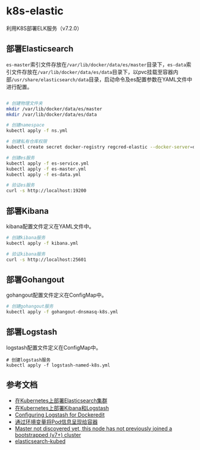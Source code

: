 # k8s-elastic
利用K8S部署ELK服务（v7.2.0）

## 部署Elasticsearch

`es-master`索引文件存放在`/var/lib/docker/data/es/master`目录下，`es-data`索引文件存放在`/var/lib/docker/data/es/data`目录下，以pvc挂载至容器内部`/usr/share/elasticsearch/data`目录，启动命令及es配置参数在YAML文件中进行配置。

```bash

# 创建物理文件夹
mkdir /var/lib/docker/data/es/master
mkdir /var/lib/docker/data/es/data

# 创建namespace
kubectl apply -f ns.yml

# 创建私有仓库权限
kubectl create secret docker-registry regcred-elastic --docker-server=dockerhub-pr.yeshj.com --docker-username=xxx --docker-password=xxx --docker-email=xxx -n ns-elastic

# 创建es服务
kubectl apply -f es-service.yml
kubectl apply -f es-master.yml
kubectl apply -f es-data.yml

# 验证es服务
curl -s http://localhost:19200
```

## 部署Kibana

kibana配置文件定义在YAML文件中。

```bash
# 创建kibana服务
kubectl apply -f kibana.yml

# 验证kibana服务
curl -s http://localhost:25601
```

## 部署Gohangout

gohangout配置文件定义在ConfigMap中。

```bash
# 创建gohangout服务
kubectl apply -f gohangout-dnsmasq-k8s.yml
```

## 部署Logstash

logstash配置文件定义在ConfigMap中。

```
# 创建logstash服务
kubectl apply -f logstash-named-k8s.yml
```

## 参考文档

- [在Kubernetes上部署Elasticsearch集群](https://blog.csdn.net/chenleiking/article/details/79453460)
- [在Kubernetes上部署Kibana和Logstash](https://blog.csdn.net/chenleiking/article/details/79466158)
- [Configuring Logstash for Dockeredit](https://www.elastic.co/guide/en/logstash/current/docker-config.html)
- [通过环境变量将Pod信息呈现给容器](https://kubernetes.io/zh/docs/tasks/inject-data-application/environment-variable-expose-pod-information/)
- [Master not discovered yet, this node has not previously joined a bootstrapped (v7+) cluster](https://discuss.elastic.co/t/master-not-discovered-yet-this-node-has-not-previously-joined-a-bootstrapped-v7-cluster/176304)
- [elasticsearch-kubed](https://github.com/jswidler/elasticsearch-kubed)
